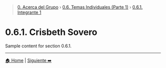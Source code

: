 > [0. Acerca del Grupo](../../0.md) › [0.6. Temas Individuales (Parte 1)](../0.6.md) › [0.6.1. Integrante 1](0.6.1.md)

# 0.6.1. Crisbeth Sovero

Sample content for section 0.6.1.

---

[🏠 Home](../../../README.md) | [Siguiente ➡️](../0.6.2/0.6.2.md)
